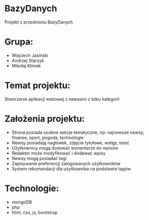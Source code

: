 # BazyDanych
Projekt z przedmiotu BazyDanych

# Grupa:
  - Wojciech Jasiński
  - Andrzej Starzyk
  - Mikołaj Klimek

# Temat projektu:
Stworzenie aplikacji webowej z newsami z kilku kategorii

# Założenia projektu:
  - Strona posiada osobne sekcje tematyczne, np: najnowsze newsy, finanse, sport, pogoda, technologie
  - Newsy posiadają nagłówek, zdjęcie tytułowe, wstęp, treść
  - Użytkownicy mogą dodawać komentarze do wpisów
  - Redaktor może modyfikować i dodawać wpisy
  - Newsy mogą posiadać tagi
  - Zapisywanie preferencji zalogowanych użytkowników
  - System rekomandacji dla użytkownika na podstawie tagów


# Technologie:
  - mongoDB
  - php
  - html, css, js, bootstrap
